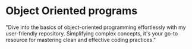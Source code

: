 # Object Oriented programs
 "Dive into the basics of object-oriented programming effortlessly with my user-friendly repository. Simplifying complex concepts, it's your go-to resource for mastering clean and effective coding practices."
